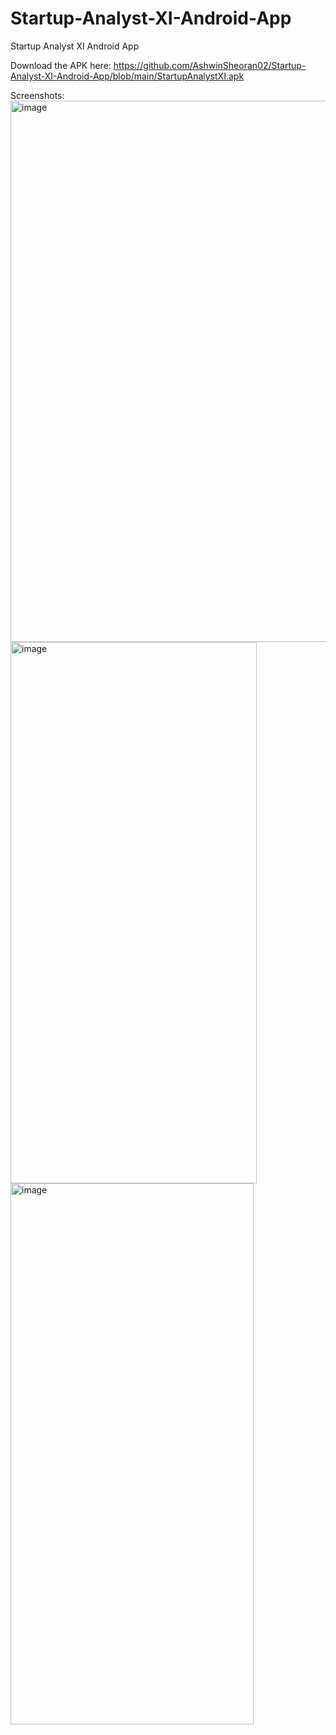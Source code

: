# Startup-Analyst-XI-Android-App
Startup Analyst XI Android App

Download the APK here: https://github.com/AshwinSheoran02/Startup-Analyst-XI-Android-App/blob/main/StartupAnalystXI.apk

Screenshots:
<img width="510" height="866" alt="image" src="https://github.com/user-attachments/assets/b6abe56b-9b9b-4a6a-aa97-2879fb5a811a" />
<img width="394" height="866" alt="image" src="https://github.com/user-attachments/assets/69ec64d3-b454-4184-8f0d-740c78b4d526" />
<img width="389" height="866" alt="image" src="https://github.com/user-attachments/assets/597b463f-8c51-4323-a972-34492fbcb6d9" />


